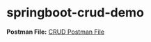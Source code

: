 # springboot-crud-demo

**Postman File:**
[CRUD Postman File](https://github.com/user-attachments/files/18667719/Demo.CRUD.postman_collection.json)
